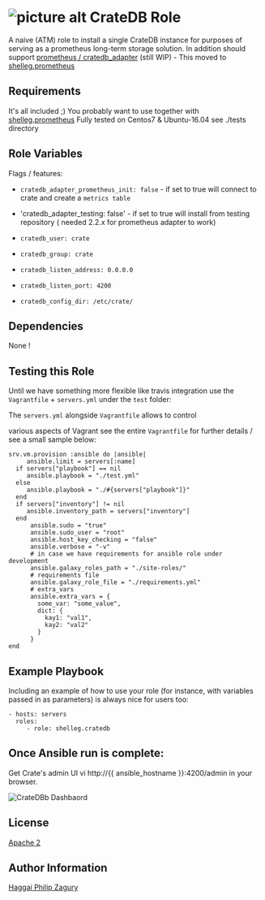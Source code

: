 ![picture alt](https://res.cloudinary.com/siftery/image/upload/v1443450475/v1/p/products/crateio.png?imageView/2/w/100/h/100/q/80/format/png "CreateDB") CrateDB Role
============

A naive (ATM) role to install a single CrateDB instance for purposes of serving as a prometheus long-term storage solution.
In addition should support [prometheus / cratedb_adapter](https://github.com/crate/crate_adapter) (still WIP) - This moved to [shelleg.prometheus](https://github.com/shelleg/ansible-role-prometheus)

Requirements
------------

It's all included ;)
You probably want to use together with [shelleg.prometheus](https://github.com/shelleg/ansible-role-prometheus)
Fully tested on Centos7 & Ubuntu-16.04 see ./tests directory

Role Variables
--------------

Flags / features:
* `cratedb_adapter_prometheus_init: false` - if set to true will connect to crate and create a `metrics table`
* 'cratedb_adapter_testing: false' - if set to true will install from testing repository ( needed 2.2.x for prometheus adapter to work)

* `cratedb_user: crate`
* `cratedb_group: crate`
* `cratedb_listen_address: 0.0.0.0`
* `cratedb_listen_port: 4200`
* `cratedb_config_dir: /etc/crate/`

Dependencies
------------
None !

Testing this Role
-----------------
Until we have something more flexible like travis integration use the `Vagrantfile` + `servers.yml` under the `test` folder:

The `servers.yml` alongside `Vagrantfile` allows to control

 various aspects of Vagrant see the entire `Vagrantfile` for further details / see a small sample below:


    srv.vm.provision :ansible do |ansible|
         ansible.limit = servers[:name]
      if servers["playbook"] == nil
         ansible.playbook = "./test.yml"
      else
         ansible.playbook = "./#{servers["playbook"]}"
      end
      if servers["inventory"] != nil
         ansible.inventory_path = servers["inventory"]
      end
          ansible.sudo = "true"
          ansible.sudo_user = "root"
          ansible.host_key_checking = "false"
          ansible.verbose = "-v"
          # in case we have requirements for ansible role under development
          ansible.galaxy_roles_path = "./site-roles/"
          # requirements file
          ansible.galaxy_role_file = "./requirements.yml"
          # extra_vars
          ansible.extra_vars = {
            some_var: "some_value",
            dict: {
              kay1: "val1",
              kay2: "val2"
            }
          }
    end


Example Playbook
----------------

Including an example of how to use your role (for instance, with variables passed in as parameters) is always nice for users too:

    - hosts: servers
      roles:
         - role: shelleg.cratedb

Once Ansible run is complete:
-----------------------------

Get Crate's admin UI vi http://{{ ansible_hostname }}:4200/admin in your browser.

![CrateDBb Dashbaord](https://photos-4.dropbox.com/t/2/AACZVtmAuBgahfqmzUzFg41Xh_-bMppsu0Ibo3G44t0gsg/12/124337709/png/32x32/3/1507993200/0/2/cratedb-dashboard-metrics.png/EObR318YHSAHKAc/MP0zGFpydlVC71wUI2hHOuibVo-4UZGrl-jQ_2VpFqs?dl=0&size=2048x1536&size_mode=3 "CreateDB dashbaord")


License
-------

[Apache 2](https://choosealicense.com/licenses/apache-2.0/)


Author Information
------------------

[Haggai Philip Zagury](http://www.tikalk.com/devops/haggai)
